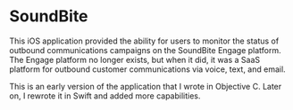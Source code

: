 # SoundBite

This iOS application provided the ability for users to monitor the status of outbound communications campaigns on the SoundBite
Engage platform. The Engage platform no longer exists, but when it did, it was a SaaS platform for outbound customer communications
via voice, text, and email.

This is an early version of the application that I wrote in Objective C. Later on, I rewrote it in Swift and added more capabilities.
